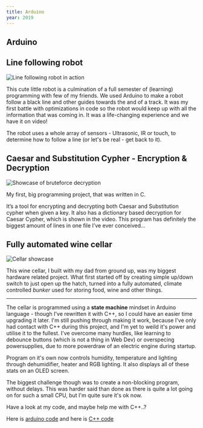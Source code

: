 ```yaml
---
title: Arduino
year: 2019
---
```


<style>
    article { @apply prose prose-invert prose-xl mb-32; }
    img { @apply rounded-lg; }
</style>

<article>

# Arduino

## Line following robot

![Line following robot in action](/projects/arduino-robot.gif)

This cute little robot is a culmination of a full semester of (learning) programming with few of my friends. We used Arduino to make a robot follow a black line and other guides towards the and of a track. It was my first battle with optimizations in code so the robot would keep up with all the information that was coming in. It was a life-changing experience and we have it on video!

The robot uses a whole array of sensors - Ultrasonic, IR or touch, to determine how to follow a line (or let's be real - get back to it). 

## Caesar and Substitution Cypher - Encryption & Decryption

![Showcase of bruteforce decryption](/projects/cipher.gif)

My first, big programming project, that was written in C. 

It’s a tool for encrypting and decrypting both Caesar and Substitution cypher when given a key. It also has a dictionary based decryption for Caesar Cypher, which is shown in the video. This program has definitely the biggest amount of lines in one file I’ve ever conceived...

## Fully automated wine cellar

![Cellar showcase]()

This wine cellar, I built with my dad from ground up, was my biggest hardware related project. What first started off by creating simple up/down switch to just open up the hatch, turned into a fully automated, climate controlled _bunker_ used for storing food, wine and other things. 

---

The cellar is programmed using a __state machine__ mindset in Arduino language - though I've rewritten it with C++, so I could have an easier time upgrading it later. I'm still pushing through making it work, because I've only had contact with C++ during this project, and I'm yet to weild it's power and utilise it to the fullest. I've overcome many hurdles, like learning to debounce buttons (which is not a thing in Web Dev) or overspecing powersupplies, due to more powerdraw of an electric engine during startup. 

Program on it's own now controls humidity, temperature and lighting through dehumidifier, heater and RGB lighting. It also displays all of these stats on an OLED screen. 

The biggest challenge though was to create a non-blocking program, without delays. This was harder said than done as there is quite a lot going on for such a small CPU, but I'm quite sure it's ok now. 

Have a look at my code, and maybe help me with C++..?

Here is [arduino code](https://github.com/aleksanderbrymora/hatch) and here is [C++ code](https://github.com/aleksanderbrymora/hatch-plus-plus)

</article>